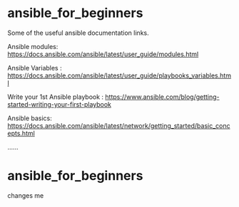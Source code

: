 # ansible_for_beginners			


Some of the useful ansible documentation links.		

Ansible modules: https://docs.ansible.com/ansible/latest/user_guide/modules.html		

Ansible Variables : https://docs.ansible.com/ansible/latest/user_guide/playbooks_variables.html		

Write your 1st Ansible playbook : https://www.ansible.com/blog/getting-started-writing-your-first-playbook		

Ansible basics: https://docs.ansible.com/ansible/latest/network/getting_started/basic_concepts.html		


......

# ansible_for_beginners

changes me
